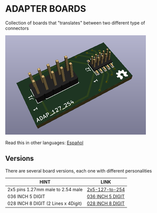 # ADAPTER BOARDS

Collection of boards that "translates" between two different type of connectors

![ADAPTBOARD](/2x5-127-to-254/docs/pcb3d.png)

Read this in other languages: [Español](/assets/markdown/README.es.md)

## Versions

There are several board versions, each one with different personalities


| HINT                               | LINK                                     
|------------------------------------|--------------------------------------
| 2x5 pins 1.27mm male to 2.54 male  | [2x5-127-to-254](/2x5-127-to-254)  
| 036 INCH 5 DIGIT                   | [036 INCH 5 DIGIT](/036-inch-5-digit)  
| 028 INCH 8 DIGIT (2 Lines x 4Digit)| [028 INCH 8 DIGIT](/028-inch-8-digit)


